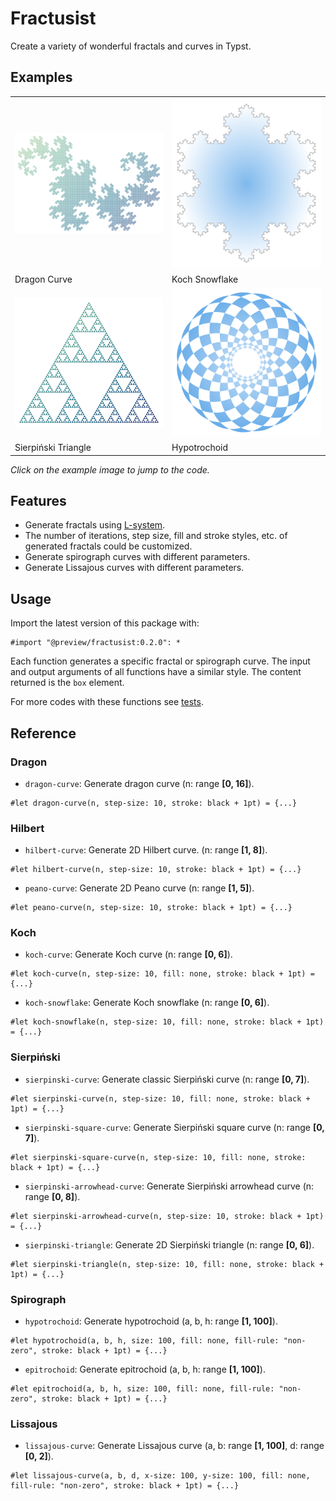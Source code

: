 # Fractusist

Create a variety of wonderful fractals and curves in Typst.


## Examples

<table>
<tr>
  <td>
    <a href="examples/dragon-curve-n12.typ">
      <img src="examples/dragon-curve-n12.png" width="250px">
    </a>
  </td>
  <td>
    <a href="examples/koch-snowflake-n4.typ">
      <img src="examples/koch-snowflake-n4.png" width="250px">
    </a>
  </td>
</tr>
<tr>
  <td>Dragon Curve</td>
  <td>Koch Snowflake</td>
</tr>
<tr>
  <td>
    <a href="examples/sierpinski-triangle-n6.typ">
      <img src="examples/sierpinski-triangle-n6.png" width="250px">
    </a>
  </td>
  <td>
    <a href="examples/hypotrochoid-a19-b16-h2.typ">
      <img src="examples/hypotrochoid-a19-b16-h2.png" width="250px">
    </a>
  </td>
</tr>
<tr>
  <td>Sierpiński Triangle</td>
  <td>Hypotrochoid</td>
</tr>
</table>

*Click on the example image to jump to the code.*


## Features

- Generate fractals using [L-system](https://en.wikipedia.org/wiki/L-system).
- The number of iterations, step size, fill and stroke styles, etc. of generated fractals could be customized.
- Generate spirograph curves with different parameters.
- Generate Lissajous curves with different parameters.


## Usage

Import the latest version of this package with:

```typ
#import "@preview/fractusist:0.2.0": *
```

Each function generates a specific fractal or spirograph curve. The input and output arguments of all functions have a similar style. The content returned is the `box` element.

For more codes with these functions see [tests](https://github.com/liuguangxi/fractusist/tree/main/tests).


## Reference

### Dragon

- `dragon-curve`: Generate dragon curve (n: range **[0, 16]**).

```typ
#let dragon-curve(n, step-size: 10, stroke: black + 1pt) = {...}
```


### Hilbert

- `hilbert-curve`: Generate 2D Hilbert curve. (n: range **[1, 8]**).

```typ
#let hilbert-curve(n, step-size: 10, stroke: black + 1pt) = {...}
```

- `peano-curve`: Generate 2D Peano curve (n: range **[1, 5]**).

```typ
#let peano-curve(n, step-size: 10, stroke: black + 1pt) = {...}
```


### Koch

- `koch-curve`: Generate Koch curve (n: range **[0, 6]**).

```typ
#let koch-curve(n, step-size: 10, fill: none, stroke: black + 1pt) = {...}
```

-  `koch-snowflake`: Generate Koch snowflake (n: range **[0, 6]**).

```typ
#let koch-snowflake(n, step-size: 10, fill: none, stroke: black + 1pt) = {...}
```


### Sierpiński

- `sierpinski-curve`: Generate classic Sierpiński curve (n: range **[0, 7]**).

```typ
#let sierpinski-curve(n, step-size: 10, fill: none, stroke: black + 1pt) = {...}
```

- `sierpinski-square-curve`: Generate Sierpiński square curve (n: range **[0, 7]**).

```typ
#let sierpinski-square-curve(n, step-size: 10, fill: none, stroke: black + 1pt) = {...}
```

- `sierpinski-arrowhead-curve`: Generate Sierpiński arrowhead curve (n: range **[0, 8]**).

```typ
#let sierpinski-arrowhead-curve(n, step-size: 10, stroke: black + 1pt) = {...}
```

- `sierpinski-triangle`: Generate 2D Sierpiński triangle (n: range **[0, 6]**).

```typ
#let sierpinski-triangle(n, step-size: 10, fill: none, stroke: black + 1pt) = {...}
```


### Spirograph

- `hypotrochoid`: Generate hypotrochoid (a, b, h: range **[1, 100]**).

```typ
#let hypotrochoid(a, b, h, size: 100, fill: none, fill-rule: "non-zero", stroke: black + 1pt) = {...}
```

- `epitrochoid`: Generate epitrochoid (a, b, h: range **[1, 100]**).

```typ
#let epitrochoid(a, b, h, size: 100, fill: none, fill-rule: "non-zero", stroke: black + 1pt) = {...}
```


### Lissajous

- `lissajous-curve`: Generate Lissajous curve (a, b: range **[1, 100]**, d: range **[0, 2]**).

```typ
#let lissajous-curve(a, b, d, x-size: 100, y-size: 100, fill: none, fill-rule: "non-zero", stroke: black + 1pt) = {...}
```
